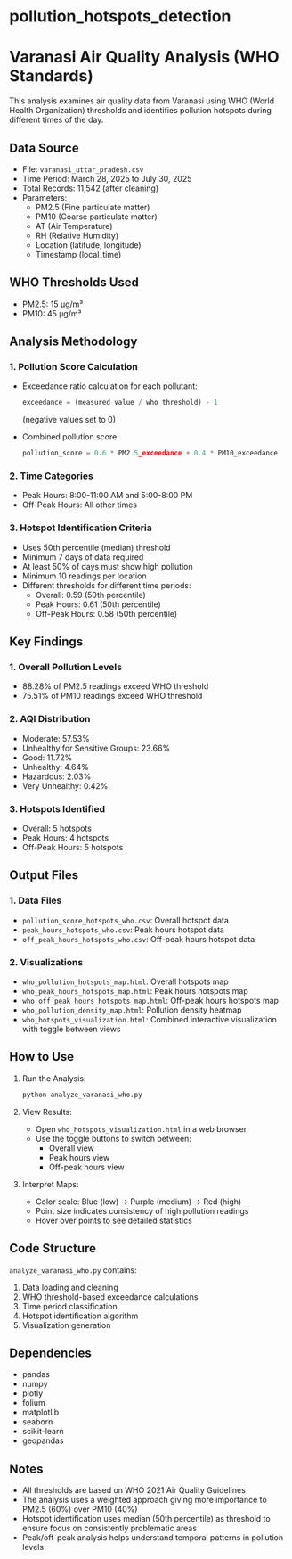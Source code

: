 # pollution_hotspots_detection

# Varanasi Air Quality Analysis (WHO Standards)

This analysis examines air quality data from Varanasi using WHO (World Health Organization) thresholds and identifies pollution hotspots during different times of the day.

## Data Source

- File: `varanasi_uttar_pradesh.csv`
- Time Period: March 28, 2025 to July 30, 2025
- Total Records: 11,542 (after cleaning)
- Parameters:
  - PM2.5 (Fine particulate matter)
  - PM10 (Coarse particulate matter)
  - AT (Air Temperature)
  - RH (Relative Humidity)
  - Location (latitude, longitude)
  - Timestamp (local_time)

## WHO Thresholds Used

- PM2.5: 15 µg/m³
- PM10: 45 µg/m³

## Analysis Methodology

### 1. Pollution Score Calculation
- Exceedance ratio calculation for each pollutant:
  ```python
  exceedance = (measured_value / who_threshold) - 1
  ```
  (negative values set to 0)

- Combined pollution score:
  ```python
  pollution_score = 0.6 * PM2.5_exceedance + 0.4 * PM10_exceedance
  ```

### 2. Time Categories
- Peak Hours: 8:00-11:00 AM and 5:00-8:00 PM
- Off-Peak Hours: All other times

### 3. Hotspot Identification Criteria
- Uses 50th percentile (median) threshold
- Minimum 7 days of data required
- At least 50% of days must show high pollution
- Minimum 10 readings per location
- Different thresholds for different time periods:
  - Overall: 0.59 (50th percentile)
  - Peak Hours: 0.61 (50th percentile)
  - Off-Peak Hours: 0.58 (50th percentile)

## Key Findings

### 1. Overall Pollution Levels
- 88.28% of PM2.5 readings exceed WHO threshold
- 75.51% of PM10 readings exceed WHO threshold

### 2. AQI Distribution
- Moderate: 57.53%
- Unhealthy for Sensitive Groups: 23.66%
- Good: 11.72%
- Unhealthy: 4.64%
- Hazardous: 2.03%
- Very Unhealthy: 0.42%

### 3. Hotspots Identified
- Overall: 5 hotspots
- Peak Hours: 4 hotspots
- Off-Peak Hours: 5 hotspots

## Output Files

### 1. Data Files
- `pollution_score_hotspots_who.csv`: Overall hotspot data
- `peak_hours_hotspots_who.csv`: Peak hours hotspot data
- `off_peak_hours_hotspots_who.csv`: Off-peak hours hotspot data

### 2. Visualizations
- `who_pollution_hotspots_map.html`: Overall hotspots map
- `who_peak_hours_hotspots_map.html`: Peak hours hotspots map
- `who_off_peak_hours_hotspots_map.html`: Off-peak hours hotspots map
- `who_pollution_density_map.html`: Pollution density heatmap
- `who_hotspots_visualization.html`: Combined interactive visualization with toggle between views

## How to Use

1. Run the Analysis:
   ```bash
   python analyze_varanasi_who.py
   ```

2. View Results:
   - Open `who_hotspots_visualization.html` in a web browser
   - Use the toggle buttons to switch between:
     - Overall view
     - Peak hours view
     - Off-peak hours view

3. Interpret Maps:
   - Color scale: Blue (low) → Purple (medium) → Red (high)
   - Point size indicates consistency of high pollution readings
   - Hover over points to see detailed statistics

## Code Structure

`analyze_varanasi_who.py` contains:
1. Data loading and cleaning
2. WHO threshold-based exceedance calculations
3. Time period classification
4. Hotspot identification algorithm
5. Visualization generation

## Dependencies

- pandas
- numpy
- plotly
- folium
- matplotlib
- seaborn
- scikit-learn
- geopandas

## Notes

- All thresholds are based on WHO 2021 Air Quality Guidelines
- The analysis uses a weighted approach giving more importance to PM2.5 (60%) over PM10 (40%)
- Hotspot identification uses median (50th percentile) as threshold to ensure focus on consistently problematic areas
- Peak/off-peak analysis helps understand temporal patterns in pollution levels
